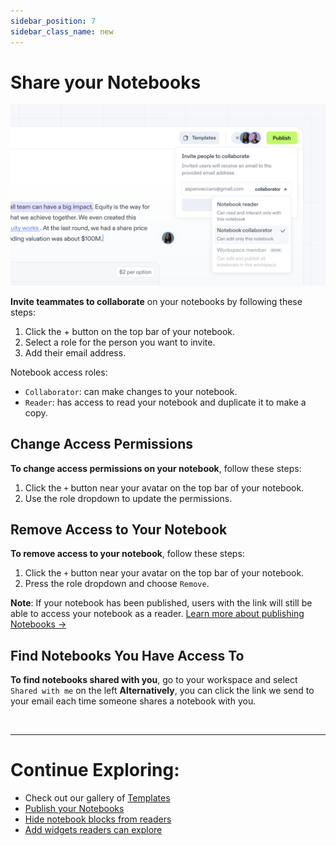 ```yaml
---
sidebar_position: 7
sidebar_class_name: new
---
```


# Share your Notebooks

![Invites](./img/image_collab.png)

**Invite teammates to collaborate** on your notebooks by following these steps:

1.  Click the + button on the top bar of your notebook.
2.  Select a role for the person you want to invite.
3.  Add their email address.

Notebook access roles:

- `Collaborator`: can make changes to your notebook.
- `Reader`: has access to read your notebook and duplicate it to make a copy.

## Change Access Permissions

**To change access permissions on your notebook**, follow these steps:

1.  Click the `+` button near your avatar on the top bar of your notebook.
2.  Use the role dropdown to update the permissions.

## Remove Access to Your Notebook

**To remove access to your notebook**, follow these steps:

1.  Click the `+` button near your avatar on the top bar of your notebook.
2.  Press the role dropdown and choose `Remove`.

**Note**: If your notebook has been published, users with the link will still be able to access your notebook as a reader. [Learn more about publishing Notebooks →](/docs/quick-start/publish)

## Find Notebooks You Have Access To

**To find notebooks shared with you**, go to your workspace and select `Shared with me` on the left **Alternatively**, you can click the link we send to your email each time someone shares a notebook with you.

<br />

---

# Continue Exploring:

- Check out our gallery of [Templates](/docs/gallery)
- [Publish your Notebooks](/docs/quick-start/publish)
- [Hide notebook blocks from readers](/docs/quick-start/blocks#hide-a-block-from-a-reader)
- [Add widgets readers can explore](/docs/quick-start/widgets#create-a-new-widget)
